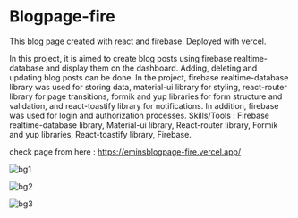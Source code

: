 # Blogpage-fire
This blog page created with react and firebase. 
Deployed with vercel.

In this project, it is aimed to create blog posts using firebase realtime-database and display them on the dashboard. Adding, deleting and updating blog posts can be done. In the project, firebase realtime-database library was used for storing data, material-ui library for styling, react-router library for page transitions, formik and yup libraries for form structure and validation, and react-toastify library for notifications. In addition, firebase was used for login and authorization processes. Skills/Tools : Firebase realtime-database library, Material-ui library, React-router library, Formik and yup libraries, React-toastify library, Firebase.


check page from here : https://eminsblogpage-fire.vercel.app/



![bg1](https://user-images.githubusercontent.com/93790865/166177829-6a20fb4c-ea36-47a4-9731-f55c4a6e2256.gif)


![bg2](https://user-images.githubusercontent.com/93790865/166177848-754e8913-0cd6-4706-9805-9c2f0b934635.gif)


![bg3](https://user-images.githubusercontent.com/93790865/166177857-8034d670-a5f4-45fc-9561-38081f78719f.gif)
